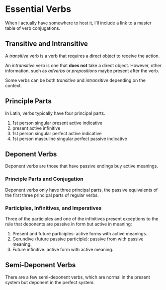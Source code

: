 # Essential Verbs

When I actually have somewhere to host it, I'll include a link to a master table of verb conjugations.

## Transitive and Intransitive

A _transitive_ verb is a verb that requires a direct object to receive the action.

An _intransitive_ verb is one that **does not** take a direct object.  However, other information, such as _adverbs_ or _prepositions_ maybe present after the verb.

Some verbs can be both _transitive_ and _intransitive_ depending on the context.

## Principle Parts

In Latin, verbs typically have four principal parts.

1. 1st person singular present active indicative
1. present active infinitive
1. 1st person singular perfect active indicative
1. 1st person masculine singular perfect passive indicative

## Deponent Verbs

Deponent verbs are those that have passive endings buy active meanings.  

### Principle Parts and Conjugation

Deponent verbs only have three principal parts, the passive equivalents of the first three principal parts of regular verbs.

### Participles, Infinitives, and Imperatives

Three of the participles and one of the infinitives present exceptions to the rule that deponents are passive in form but active in meaning:

1. Present and future participles: active forms with active meanings.
1. Gerundive (future passive participle): passive from with passive meaning.
1. Future infinitive: active form with active meaning.

## Semi-Deponent Verbs

There are a few semi-deponent verbs, which are normal in the present system but deponent in the perfect system.
